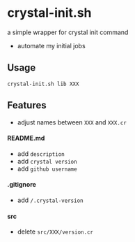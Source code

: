 # crystal-init.sh

a simple wrapper for crystal init command 

- automate my initial jobs

## Usage

```shell
crystal-init.sh lib XXX
```

## Features

- adjust names between `XXX` and `XXX.cr`

#### README.md

- add `description`
- add `crystal version`
- add `github username`

#### .gitignore

- add `/.crystal-version`

#### src

- delete `src/XXX/version.cr`

